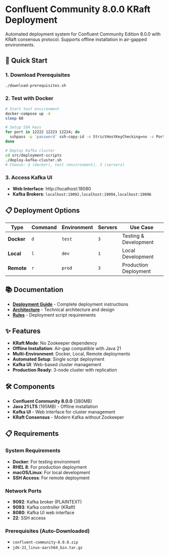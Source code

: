 # Confluent Community 8.0.0 KRaft Deployment

Automated deployment system for Confluent Community Edition 8.0.0 with KRaft consensus protocol. Supports offline installation in air-gapped environments.

## 🚀 Quick Start

### 1. Download Prerequisites
```bash
./download-prerequisites.sh
```

### 2. Test with Docker
```bash
# Start test environment
docker-compose up -d
sleep 60

# Setup SSH keys
for port in 12222 12223 12224; do 
  sshpass -p 'password' ssh-copy-id -o StrictHostKeyChecking=no -o Port=$port -i ~/.ssh/kafka_test_key root@localhost
done

# Deploy Kafka cluster
cd src/deployment-scripts
./deploy-kafka-cluster.sh
# Choose: d (docker), test (environment), 3 (servers)
```

### 3. Access Kafka UI
- **Web Interface**: http://localhost:18080
- **Kafka Brokers**: `localhost:19092,localhost:19094,localhost:19096`

## 📋 Deployment Options

| Type | Command | Environment | Servers | Use Case |
|------|---------|-------------|---------|----------|
| **Docker** | `d` | `test` | `3` | Testing & Development |
| **Local** | `l` | `dev` | `1` | Local Development |
| **Remote** | `r` | `prod` | `3` | Production Deployment |

## 📚 Documentation

- **[Deployment Guide](DEPLOYMENT.md)** - Complete deployment instructions
- **[Architecture](kafka-cluster-architecture.md)** - Technical architecture and design
- **[Rules](.amazonq/rules/kafak-deployment-sh-script.md)** - Deployment script requirements

## ✨ Features

- **KRaft Mode**: No Zookeeper dependency
- **Offline Installation**: Air-gap compatible with Java 21
- **Multi-Environment**: Docker, Local, Remote deployments
- **Automated Setup**: Single script deployment
- **Kafka UI**: Web-based cluster management
- **Production Ready**: 3-node cluster with replication

## 🛠 Components

- **Confluent Community 8.0.0** (380MB)
- **Java 21 LTS** (195MB) - Offline installation
- **Kafka UI** - Web interface for cluster management
- **KRaft Consensus** - Modern Kafka without Zookeeper

## 📋 Requirements

### System Requirements
- **Docker**: For testing environment
- **RHEL 8**: For production deployment
- **macOS/Linux**: For local development
- **SSH Access**: For remote deployment

### Network Ports
- **9092**: Kafka broker (PLAINTEXT)
- **9093**: Kafka controller (KRaft)
- **8080**: Kafka UI web interface
- **22**: SSH access

### Prerequisites (Auto-Downloaded)
- `confluent-community-8.0.0.zip`
- `jdk-21_linux-aarch64_bin.tar.gz`